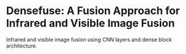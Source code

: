 # Densefuse: A Fusion Approach for Infrared and Visible Image Fusion
Infrared and visible image fusion using CNN layers and dense block architecture.
